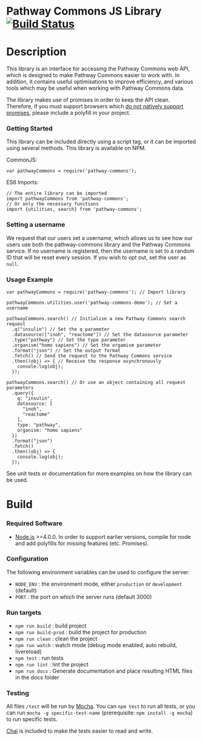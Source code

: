Pathway Commons JS Library [![Build Status](https://travis-ci.org/PathwayCommons/pathway-commons.svg?branch=master)](https://travis-ci.org/PathwayCommons/pathway-commons)
================

# Description
This library is an interface for accessing the Pathway Commons web API, which is designed to make Pathway Commons easier to work with. In addition, it contains useful optimisations to improve efficiency, and various tools which may be useful when working with Pathway Commons data.

The library makes use of promises in order to keep the API clean. Therefore, if you must support browsers which [do not natively support promises](http://caniuse.com/#feat=promises), please include a polyfill in your project.

### Getting Started
This library can be included directly using a script tag, or it can be imported using several methods. This library is available on NPM.

CommonJS:
```
var pathwayCommons = require('pathway-commons');
```

ES6 Imports:
```
// The entire library can be imported
import pathwayCommons from 'pathway-commons';
// Or only the necessary functions
import {utilities, search} from 'pathway-commons';
```

### Setting a username
We request that our users set a username, which allows us to see how our users use both the pathway-commons library and the Pathway Commons service. If no username is registered, then the username is set to a random ID that will be reset every session. If you wish to opt out, set the user as `null`.

### Usage Example
```
var pathwayCommons = require('pathway-commons'); // Import library

pathwayCommons.utilities.user('pathway-commons-demo'); // Set a username

pathwayCommons.search() // Initialise a new Pathway Commons search request
  .q("insulin") // Set the q parameter
  .datasource(["inoh", "reactome"]) // Set the datasource parameter
  .type("pathway") // Set the type parameter
  .organism("homo sapiens") // Set the orgamism parameter
  .format("json") // Set the output format
  .fetch() // Send the request to the Pathway Commons service
  .then((obj) => { // Receive the response asynchronously
    console.log(obj);
  });

pathwayCommons.search() // Or use an object containing all request parameters
  .query({
    q: "insulin",
    datasource: [
      "inoh",
      "reactome"
    ],
    type: "pathway",
    organism: "homo sapiens"
  })
  .format("json")
  .fetch()
  .then((obj) => {
    console.log(obj);
  });
```

See unit tests or documentation for more examples on how the library can be used.

# Build

### Required Software

- [Node.js](https://nodejs.org/en/) >=4.0.0. In order to support earlier versions, compile for node and add polyfills for missing features (etc. Promises).



### Configuration

The following environment variables can be used to configure the server:

- `NODE_ENV` : the environment mode, either `production` or `development` (default)
- `PORT` : the port on which the server runs (default 3000)



### Run targets

- `npm run build` : build project
- `npm run build-prod` : build the project for production
- `npm run clean` : clean the project
- `npm run watch` : watch mode (debug mode enabled, auto rebuild, livereload)
- `npm test` : run tests
- `npm run lint` : lint the project
- `npm run docs` : Generate documentation and place resulting HTML files in the docs folder



### Testing

All files `/test` will be run by [Mocha](https://mochajs.org/).  You can `npm test` to run all tests, or you can run `mocha -g specific-test-name` (prerequisite: `npm install -g mocha`) to run specific tests.

[Chai](http://chaijs.com/) is included to make the tests easier to read and write.
